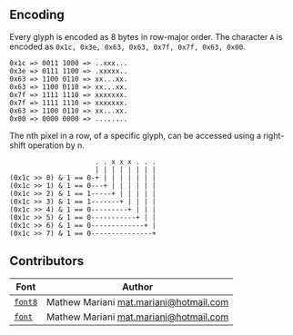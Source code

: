 ## Encoding
Every glyph is encoded as 8 bytes in row-major order. The character `A` is encoded as `0x1c, 0x3e, 0x63, 0x63, 0x7f, 0x7f, 0x63, 0x00`.

```
0x1c => 0011 1000 => ..xxx...
0x3e => 0111 1100 => .xxxxx..
0x63 => 1100 0110 => xx...xx.
0x63 => 1100 0110 => xx...xx.
0x7f => 1111 1110 => xxxxxxx.
0x7f => 1111 1110 => xxxxxxx.
0x63 => 1100 0110 => xx...xx.
0x00 => 0000 0000 => ........
```

The nth pixel in a row, of a specific glyph, can be accessed using a right-shift operation by n.

```
                     . . x x x . . .
                     | | | | | | | |
(0x1c >> 0) & 1 == 0-+ | | | | | | |
(0x1c >> 1) & 1 == 0---+ | | | | | |
(0x1c >> 2) & 1 == 1-----+ | | | | |
(0x1c >> 3) & 1 == 1-------+ | | | |
(0x1c >> 4) & 1 == 0---------+ | | |
(0x1c >> 5) & 1 == 0-----------+ | |
(0x1c >> 6) & 1 == 0-------------+ |
(0x1c >> 7) & 1 == 0---------------+
```

## Contributors

Font | Author
-----|--------
[`font8`](font8.h?raw=1) | Mathew Mariani <mat.mariani@hotmail.com>
[`font`](font.h?raw=1) | Mathew Mariani <mat.mariani@hotmail.com>